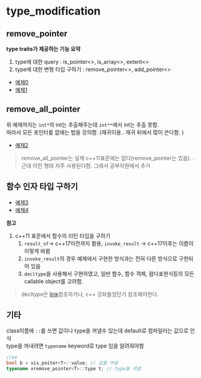 # type_modification

## remove_pointer

**type traits가 제공하는 기능 요약**  
1. type에 대한 query : is_pointer<>, is_array<>, extent<>
2. type에 대한 변형 타입 구하기 : remove_pointer<>, add_pointer<>

- [예제0](./using_and_traits.cpp)
- [예제1](./remove_pointer1.cpp)

## remove_all_pointer

위 예제까지는 `int*`의 int는 추출해주는데 `int**`에서 int는 추출 못함.  
따라서 모든 포인터를 없애는 법을 강의함. (재귀이용.. 재귀 뒤에서 많이 쓴다함. )

- [예제2](./remove_pointer2.cpp)

> remove_all_pointer는 실제 c++11표준에는 없다(remove_pointer는 있음). .근데 이런 형태 자주 사용된다함. 그래서 공부차원에서 추가


## 함수 인자 타입 구하기

- [예제3](./result_traits.cpp)
- [예제4](./argument_type.cpp)

**참고**
1. c++11 표준에서 함수의 리턴 타입을 구하기 
   1. `result_of`-> c++17이전까지 활용, `invoke_result` -> c++17이후는 이름이 이렇게 바뀜
   2. `invoke_result`의 경우 예제에서 구현한 방식과는 전혀 다른 방식으로 구현되어 있음
   3. `decltype`을 사용해서 구현하였고, 일반 함수, 함수 객체, 람다표현식등의 모든 callable object를 고려함.

> decltype은 [link][1]참조하거나, c++ 강좌들었던거 참조해야한다. 

## 기타 

class이름에 `::`를 쓰면 값이나 type을 꺼낼수 있는데 default로 컴파일러는 값으로 인식  
type을 꺼내려면 `typename` keyword로 type 임을 알려줘야함
```c++
//ex
bool b = xis_poiter<T>::value; // 값을 꺼냄
typename xremove_pointer<T>::type t; // type을 꺼냄

```

[1]:https://modoocode.com/294
